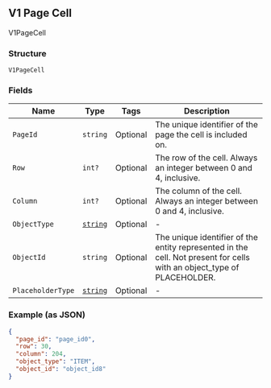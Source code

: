 ## V1 Page Cell

V1PageCell

### Structure

`V1PageCell`

### Fields

| Name | Type | Tags | Description |
|  --- | --- | --- | --- |
| `PageId` | `string` | Optional | The unique identifier of the page the cell is included on. |
| `Row` | `int?` | Optional | The row of the cell. Always an integer between 0 and 4, inclusive. |
| `Column` | `int?` | Optional | The column of the cell. Always an integer between 0 and 4, inclusive. |
| `ObjectType` | [`string`](/doc/models/v1-page-cell-object-type.md) | Optional | - |
| `ObjectId` | `string` | Optional | The unique identifier of the entity represented in the cell. Not present for cells with an object_type of PLACEHOLDER. |
| `PlaceholderType` | [`string`](/doc/models/v1-page-cell-placeholder-type.md) | Optional | - |

### Example (as JSON)

```json
{
  "page_id": "page_id0",
  "row": 30,
  "column": 204,
  "object_type": "ITEM",
  "object_id": "object_id8"
}
```

